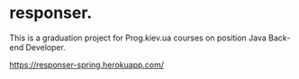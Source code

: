 # responser.

This is a graduation project for Prog.kiev.ua courses on position Java Back-end Developer. 

https://responser-spring.herokuapp.com/
